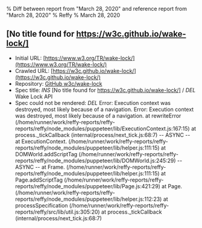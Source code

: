 % Diff between report from "March 28, 2020" and reference report from "March 28, 2020"
% Reffy
% March 28, 2020

## [No title found for https://w3c.github.io/wake-lock/]

- Initial URL: [https://www.w3.org/TR/wake-lock/](https://www.w3.org/TR/wake-lock/)
- Crawled URL: [https://w3c.github.io/wake-lock/](https://w3c.github.io/wake-lock/)
- Repository: [GitHub w3c/wake-lock](https://github.com/w3c/wake-lock)
- Spec title: *INS* [No title found for https://w3c.github.io/wake-lock/] / *DEL* Wake Lock API
- Spec could not be rendered: *DEL* Error: Execution context was destroyed, most likely because of a navigation. Error: Execution context was destroyed, most likely because of a navigation.
    at rewriteError (/home/runner/work/reffy-reports/reffy-reports/reffy/node_modules/puppeteer/lib/ExecutionContext.js:167:15)
    at process._tickCallback (internal/process/next_tick.js:68:7)
  -- ASYNC --
    at ExecutionContext.<anonymous> (/home/runner/work/reffy-reports/reffy-reports/reffy/node_modules/puppeteer/lib/helper.js:111:15)
    at DOMWorld.addScriptTag (/home/runner/work/reffy-reports/reffy-reports/reffy/node_modules/puppeteer/lib/DOMWorld.js:245:29)
  -- ASYNC --
    at Frame.<anonymous> (/home/runner/work/reffy-reports/reffy-reports/reffy/node_modules/puppeteer/lib/helper.js:111:15)
    at Page.addScriptTag (/home/runner/work/reffy-reports/reffy-reports/reffy/node_modules/puppeteer/lib/Page.js:421:29)
    at Page.<anonymous> (/home/runner/work/reffy-reports/reffy-reports/reffy/node_modules/puppeteer/lib/helper.js:112:23)
    at processSpecification (/home/runner/work/reffy-reports/reffy-reports/reffy/src/lib/util.js:305:20)
    at process._tickCallback (internal/process/next_tick.js:68:7)


